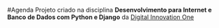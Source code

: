 #Agenda
Projeto criado na disciplina **Desenvolvimento para Internet e Banco de Dados com Python e Django** da [Digital Innovation One](https://web.digitalinnovation.one/)
